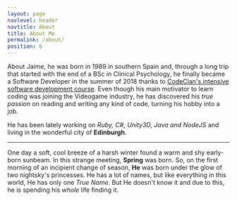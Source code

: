 ```yaml
---
layout: page
navlevel: header
navtitle: About
title: About Me
permalink: /about/
position: 6
---
```


About Jaime, he was born in 1989 in southern Spain and, through a long trip that started with the end of a BSc in Clinical Psychology, he finally became a Software Developer in the summer of 2018 thanks to [CodeClan's intensive software development course](https://codeclan.com/courses/16-week-course/). Even though his main motivator to learn coding was joining the Videogame industry, he has discovered his *true passion* on reading and writing any kind of code, turning his hobby into a job.  

He has been lately working on *Ruby, C#, Unity3D, Java and NodeJS* and living in the wonderful city of **Edinburgh**.

---
One day a soft, cool breeze of a harsh winter found a warm and shy early-born sunbeam. In this strange meeting, **Spring** was born. So, on the first morning of an incipient change of season, **He** was born under the glow of two nightsky's princesses. He has a lot of names, but like everything in this world, He has only one *True Name*. But He doesn't know it and due to this, he is spending his *whole* life finding it.
